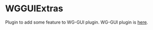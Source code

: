 # WGGUIExtras
Plugin to add some feature to WG-GUI plugin. WG-GUI plugin is [here](https://www.spigotmc.org/resources/wg-gui.57951/).
